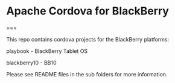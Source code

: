 # Apache Cordova for BlackBerry
===

This repo contains cordova projects for the BlackBerry platforms:

playbook - BlackBerry Tablet OS

blackberry10 - BB10

Please see README files in the sub folders for more information.
